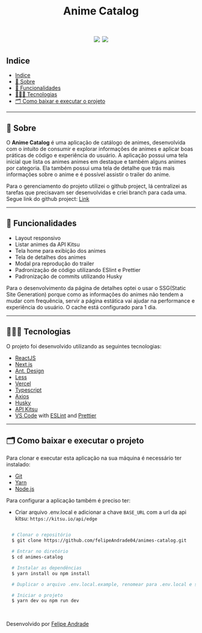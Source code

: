 <h1 align="center">
  Anime Catalog
</h1>

<h1 align="center">
<img src="https://ik.imagekit.io/lzkiso6iri/READMEs/catalog%20anime/Screenshot%202023-07-30%20at%2021.23.01_Ipvgf5nmF.png?updatedAt=1690763084260">
  <img src="https://ik.imagekit.io/lzkiso6iri/READMEs/catalog%20anime/Screenshot%202023-07-30%20at%2021.24.30_y09j4Hysi.png?updatedAt=1690763084291">
</h1>

## Indice

- [Indice](#indice)
- [🔖 Sobre](#-sobre)
- [🚀 Funcionalidades](#-funcionalidades)
- [👩🏻‍💻 Tecnologias](#-tecnologias)
- [🗂 Como baixar e executar o projeto](#-como-baixar-e-executar-o-projeto)

---

## 🔖 Sobre

O **Anime Catalog** é uma aplicação de catálogo de animes, desenvolvida com o intuito de consumir e explorar informações de animes e aplicar boas práticas de código e experiência do usuário. A aplicação possui uma tela inicial que lista os animes animes em destaque e também alguns animes por categoria. Ela também possui uma tela de detalhe que trás mais informações sobre o anime e é possível assistir o trailer do anime.

Para o gerenciamento do projeto utilizei o github project, lá centralizei as tarefas que precisavam ser desenvolvidas e criei branch para cada uma. Segue link do github project: [Link](https://github.com/users/felipeAndrade04/projects/2)

---

## 🚀 Funcionalidades

- Layout responsivo
- Listar animes da API Kitsu
- Tela home para exibição dos animes
- Tela de detalhes dos animes
- Modal pra reprodução do trailer
- Padronização de código utilizando ESlint e Prettier
- Padronização de commits utilizando Husky

Para o desenvolvimento da página de detalhes optei o usar o SSG(Static Site Generation) porque como as informações do animes não tendem a mudar com frequência, servir a página estática vai ajudar na performance e experiência do usuário. O cache está configurado para 1 dia.

---

## 👩🏻‍💻 Tecnologias

O projeto foi desenvolvido utilizando as seguintes tecnologias:

- [ReactJS](https://reactjs.org/)
- [Next.js](https://nextjs.org/)
- [Ant. Design](https://ant.design./)
- [Less](https://lesscss.org/)
- [Vercel](https://vercel.com/)
- [Typescript](https://www.typescriptlang.org/)
- [Axios](https://axios-http.com/docs/intro)
- [Husky](https://typicode.github.io/husky/#/)
- [API Kitsu](https://kitsu.docs.apiary.io/#)
- [VS Code][vscode] with [ESLint][vceslint] and [Prettier][vcprettier]

---

## 🗂 Como baixar e executar o projeto

Para clonar e executar esta aplicação na sua máquina é necessário ter instalado:

- [Git](https://git-scm.com/)
- [Yarn](https://yarnpkg.com/)
- [Node.js](https://nodejs.org/en/)

Para configurar a aplicação também é preciso ter:

- Criar arquivo .env.local e adicionar a chave `BASE_URL` com a url da api kitsu: `https://kitsu.io/api/edge`

```bash

  # Clonar o repositório
  $ git clone https://github.com/felipeAndrade04/animes-catalog.git

  # Entrar no diretório
  $ cd animes-catalog

  # Instalar as dependências
  $ yarn install ou npm install

  # Duplicar o arquivo .env.local.example, renomear para .env.local e substituir as informações de acesso no seu devido local.

  # Iniciar o projeto
  $ yarn dev ou npm run dev

```

<br />

Desenvolvido por [Felipe Andrade](https://github.com/felipeAndrade04)

[vscode]: https://code.visualstudio.com/
[vcprettier]: https://prettier.io/
[vceslint]: https://marketplace.visualstudio.com/items?itemName=dbaeumer.vscode-eslint
